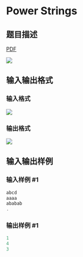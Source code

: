 # Power Strings

## 题目描述

[problemUrl]: https://uva.onlinejudge.org/index.php?option=com_onlinejudge&Itemid=8&category=14&page=show_problem&problem=1239

[PDF](https://uva.onlinejudge.org/external/102/p10298.pdf)

![](https://cdn.luogu.com.cn/upload/vjudge_pic/UVA10298/5a33977ad432cf783324c99a648deeedd9df4d47.png)

## 输入输出格式

### 输入格式

![](https://cdn.luogu.com.cn/upload/vjudge_pic/UVA10298/48a79d2d21165840dc626d1c31c7512125b674f1.png)

### 输出格式

![](https://cdn.luogu.com.cn/upload/vjudge_pic/UVA10298/c81d8cc64fae1d01af82bea56512daebaba439df.png)

## 输入输出样例

### 输入样例 #1

```cpp
abcd
aaaa
ababab
.
```


### 输出样例 #1

```cpp
1
4
3
```


